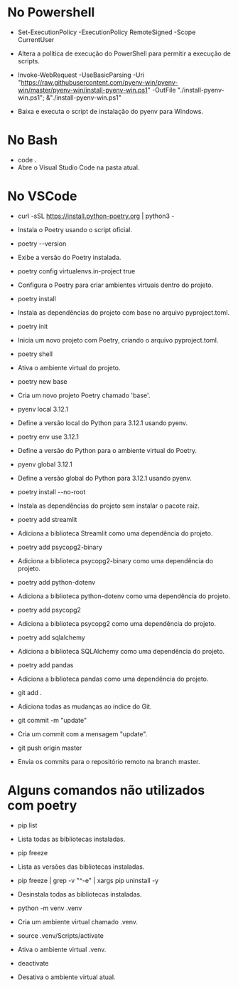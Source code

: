 # No Powershell
- Set-ExecutionPolicy -ExecutionPolicy RemoteSigned -Scope CurrentUser
- Altera a política de execução do PowerShell para permitir a execução de scripts.

- Invoke-WebRequest -UseBasicParsing -Uri "https://raw.githubusercontent.com/pyenv-win/pyenv-win/master/pyenv-win/install-pyenv-win.ps1" -OutFile "./install-pyenv-win.ps1"; &"./install-pyenv-win.ps1"
- Baixa e executa o script de instalação do pyenv para Windows.

# No Bash
- code .
- Abre o Visual Studio Code na pasta atual.

# No VSCode
- curl -sSL https://install.python-poetry.org | python3 -
- Instala o Poetry usando o script oficial.

- poetry --version
- Exibe a versão do Poetry instalada.

- poetry config virtualenvs.in-project true
- Configura o Poetry para criar ambientes virtuais dentro do projeto.

- poetry install
- Instala as dependências do projeto com base no arquivo pyproject.toml.

- poetry init
- Inicia um novo projeto com Poetry, criando o arquivo pyproject.toml.

- poetry shell
- Ativa o ambiente virtual do projeto.

- poetry new base
- Cria um novo projeto Poetry chamado 'base'.

- pyenv local 3.12.1
- Define a versão local do Python para 3.12.1 usando pyenv.

- poetry env use 3.12.1
- Define a versão do Python para o ambiente virtual do Poetry.

- pyenv global 3.12.1
- Define a versão global do Python para 3.12.1 usando pyenv.

- poetry install --no-root
- Instala as dependências do projeto sem instalar o pacote raiz.

- poetry add streamlit
- Adiciona a biblioteca Streamlit como uma dependência do projeto.

- poetry add psycopg2-binary
- Adiciona a biblioteca psycopg2-binary como uma dependência do projeto.

- poetry add python-dotenv
- Adiciona a biblioteca python-dotenv como uma dependência do projeto.

- poetry add psycopg2
- Adiciona a biblioteca psycopg2 como uma dependência do projeto.

- poetry add sqlalchemy
- Adiciona a biblioteca SQLAlchemy como uma dependência do projeto.

- poetry add pandas
- Adiciona a biblioteca pandas como uma dependência do projeto.

- git add .
- Adiciona todas as mudanças ao índice do Git.

- git commit -m "update"
- Cria um commit com a mensagem "update".

- git push origin master
- Envia os commits para o repositório remoto na branch master.

# Alguns comandos não utilizados com poetry
- pip list
- Lista todas as bibliotecas instaladas.

- pip freeze
- Lista as versões das bibliotecas instaladas.

- pip freeze | grep -v "^-e" | xargs pip uninstall -y
- Desinstala todas as bibliotecas instaladas.

- python -m venv .venv
- Cria um ambiente virtual chamado .venv.

- source .venv/Scripts/activate
- Ativa o ambiente virtual .venv.

- deactivate
- Desativa o ambiente virtual atual.
